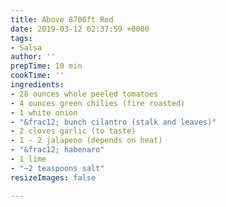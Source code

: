 ```yaml
---
title: Above 8700ft Red
date: 2019-03-12 02:37:59 +0000
tags:
- Salsa
author: ''
prepTime: 10 min
cookTime: ''
ingredients:
- 28 ounces whole peeled tomatoes
- 4 ounces green chilies (fire roasted)
- 1 white onion
- "&frac12; bunch cilantro (stalk and leaves)"
- 2 cloves garlic (to taste)
- 1 - 2 jalapeno (depends on heat)
- "&frac12; habenaro"
- 1 lime
- "~2 teaspoons salt"
resizeImages: false

---
```

